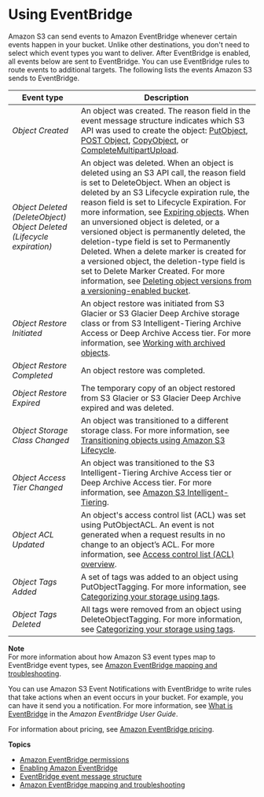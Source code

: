 # Using EventBridge<a name="EventBridge"></a>

Amazon S3 can send events to Amazon EventBridge whenever certain events happen in your bucket\. Unlike other destinations, you don't need to select which event types you want to deliver\. After EventBridge is enabled, all events below are sent to EventBridge\. You can use EventBridge rules to route events to additional targets\. The following lists the events Amazon S3 sends to EventBridge\.


|  Event type |  Description  | 
| --- | --- | 
|  *Object Created*  |  An object was created\. The reason field in the event message structure indicates which S3 API was used to create the object: [PutObject](https://docs.aws.amazon.com/AmazonS3/latest/API/API_PutObject.html), [POST Object](https://docs.aws.amazon.com/AmazonS3/latest/API/RESTObjectPOST.html), [CopyObject](https://docs.aws.amazon.com/AmazonS3/latest/API/API_CopyObject.html), or [CompleteMultipartUpload](https://docs.aws.amazon.com/AmazonS3/latest/API/API_CompleteMultipartUpload.html)\.  | 
|  *Object Deleted \(DeleteObject\)* *Object Deleted \(Lifecycle expiration\)*  |  An object was deleted\. When an object is deleted using an S3 API call, the reason field is set to DeleteObject\. When an object is deleted by an S3 Lifecycle expiration rule, the reason field is set to Lifecycle Expiration\. For more information, see [Expiring objects](lifecycle-expire-general-considerations.md)\. When an unversioned object is deleted, or a versioned object is permanently deleted, the deletion\-type field is set to Permanently Deleted\. When a delete marker is created for a versioned object, the deletion\-type field is set to Delete Marker Created\. For more information, see [Deleting object versions from a versioning\-enabled bucket](DeletingObjectVersions.md)\.  | 
|  *Object Restore Initiated*  |  An object restore was initiated from S3 Glacier or S3 Glacier Deep Archive storage class or from S3 Intelligent\-Tiering Archive Access or Deep Archive Access tier\. For more information, see [Working with archived objects](archived-objects.md)\.  | 
|  *Object Restore Completed*  |  An object restore was completed\.  | 
|  *Object Restore Expired*  |  The temporary copy of an object restored from S3 Glacier or S3 Glacier Deep Archive expired and was deleted\.  | 
|  *Object Storage Class Changed*  |  An object was transitioned to a different storage class\. For more information, see [Transitioning objects using Amazon S3 Lifecycle](lifecycle-transition-general-considerations.md)\.  | 
|  *Object Access Tier Changed*  |  An object was transitioned to the S3 Intelligent\-Tiering Archive Access tier or Deep Archive Access tier\. For more information, see [Amazon S3 Intelligent\-Tiering](intelligent-tiering.md)\.  | 
|  *Object ACL Updated*  |  An object's access control list \(ACL\) was set using PutObjectACL\. An event is not generated when a request results in no change to an object’s ACL\. For more information, see [Access control list \(ACL\) overview](acl-overview.md)\.  | 
|  *Object Tags Added*  |  A set of tags was added to an object using PutObjectTagging\. For more information, see [Categorizing your storage using tags](object-tagging.md)\.  | 
|  *Object Tags Deleted*  |  All tags were removed from an object using DeleteObjectTagging\. For more information, see [Categorizing your storage using tags](object-tagging.md)\.  | 

**Note**  
For more information about how Amazon S3 event types map to EventBridge event types, see [Amazon EventBridge mapping and troubleshooting](ev-mapping-troubleshooting.md)\.

You can use Amazon S3 Event Notifications with EventBridge to write rules that take actions when an event occurs in your bucket\. For example, you can have it send you a notification\. For more information, see [What is EventBridge](https://docs.aws.amazon.com/eventbridge/latest/userguide/eb-what-is.html) in the *Amazon EventBridge User Guide*\.

For information about pricing, see [Amazon EventBridge pricing](http://aws.amazon.com/eventbridge/pricing)\.

**Topics**
+ [Amazon EventBridge permissions](ev-permissions.md)
+ [Enabling Amazon EventBridge](enable-event-notifications-eventbridge.md)
+ [EventBridge event message structure](ev-events.md)
+ [Amazon EventBridge mapping and troubleshooting](ev-mapping-troubleshooting.md)